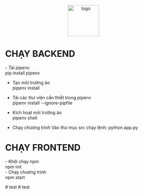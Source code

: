 <div align="center">
  <img src="https://cdn.discordapp.com/attachments/883904343240212500/1286730495568117820/fav-icon.png?ex=66eef8a8&is=66eda728&hm=08edb41324a3b006b794d0366ac1f795cc277c10c9613d7d6616d64ddbfba940&" alt="logo" width="100">
</div>

<h1 text-color="blue">CHẠY BACKEND</h1>
<p>- Tải pipenv<br>
pip install pipenv

- Tạo môi trường ảo<br>
pipenv install

- Tải các thư viện cần thiết trong pipenv<br>
pipenv install --ignore-pipfile

- Kích hoạt môi trường ảo<br>
pipenv shell

- Chạy chương trình
Vào thư mục src chạy lệnh: python app.py
</p>

<h1 text-color="#F1E05A">CHẠY FRONTEND</h1>
<p>
- Khởi chạy npm<br>
npm init<br>
- Chạy chương trình<br>
npm start
</p>

#   t e s t  
 #   t e s t  
 